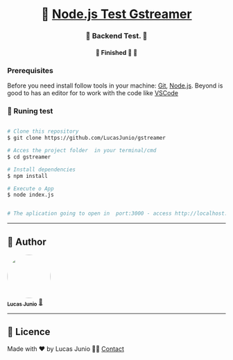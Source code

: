<h1 align="center">
     🐙 <a href="#" alt=""> Node.js Test Gstreamer</a>
</h1>

<h3 align="center">
    🧪 Backend Test. 💚
</h3>

<h4 align="center">
	🚧   Finished 🚀 🚧
</h4>

### Prerequisites

Before you need install follow tools in your machine:
[Git](https://git-scm.com), [Node.js](https://nodejs.org/en/).
Beyond is good to has an editor for to work with the code like [VSCode](https://code.visualstudio.com/)

### 🔬 Runing test

```bash

# Clone this repository
$ git clone https://github.com/LucasJunio/gstreamer

# Acces the project folder  in your terminal/cmd
$ cd gstreamer

# Install dependencies
$ npm install

# Execute o App
$ node index.js


# The aplication going to open in  port:3000 - access http://localhost:3000

```

---

## 🦸 Author

<a href="https://madaztec.com/">
 <img style="border-radius: 50%;" src="https://avatars1.githubusercontent.com/u/20959222?s=460&u=18b10f7fb7d2aca87ee0589d1825e754c67d222b&v=4" width="100px;" alt=""/>
 <br />
 <sub><b>Lucas Junio</b></sub></a> <a href="https://madaztec.com/" title="Madaztec">🚀</a>
 <br />

---

## 📝 Licence

Made with ❤️ by Lucas Junio 👋🏽 [Contact](https://www.linkedin.com/in/lucas-junio/)
